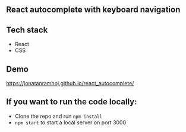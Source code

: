 ## React autocomplete with keyboard navigation

## Tech stack

- React
- CSS

## Demo

https://jonatanramhoj.github.io/react_autocomplete/

## If you want to run the code locally:

- Clone the repo and run `npm install`
- `npm start` to start a local server on port 3000
